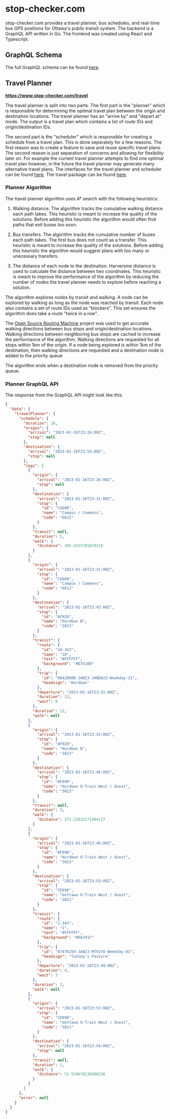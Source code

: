# stop-checker.com

stop-checker.com provides a travel planner, bus schedules, and real-time bus GPS positions for Ottawa's public transit system.
The backend is a GraphQL API written in Go. The frontend was created using React and Typescript.

## GraphQL Schema

The full GraphQL schema can be found [here](https://github.com/danielholmes839/stop-checker.com-2/blob/main/backend/schema.graphql).

## Travel Planner

**https://www.stop-checker.com/travel**

The travel planner is split into two parts. The first part is the "planner" which is responsible for determining the optimal travel plan between the origin and destination locations. The travel planner has an "arrive by" and "depart at" mode. The output is a travel plan which contains a list of route IDs and origin/destination IDs.

The second part is the "scheduler" which is responsible for creating a schedule from a travel plan.
This is done separately for a few reasons. The first reason was to create a feature to save and reuse specific travel plans. The second reason is just separation of concerns and allowing for flexibility later on. For example the current travel planner attempts to find one optimal travel plan however, in the future the travel planner may generate many alternative travel plans.
The interfaces for the travel planner and scheduler can be found [here](https://github.com/danielholmes839/stop-checker.com-2/blob/18503348549fbd9791376ca73fa5b786b2e91d25/backend/application/services/services.go#L10-L18). The travel package can be found [here](https://github.com/danielholmes839/stop-checker.com-2/tree/main/backend/features/travel).

### Planner Algorithm

The travel planner algorithm uses A\* search with the following heuristics:

1. Walking distance. The algorithm tracks the cumulative walking distance each path takes. This heuristic is meant to increase the quality of the solutions. Before adding this heuristic the algorithm would often find paths that exit buses too soon.

2. Bus transfers. The algorithm tracks the cumulative number of buses each path takes. The first bus does not count as a transfer. This heuristic is meant to increase the quality of the solutions. Before adding this heuristic the algorithm would suggest plans with too many or unecessary transfers.

3. The distance of each node to the destination. Harversine distance is used to calculate the distance between two coordinates. This heuristic is meant to improve the performance of the algorithm by reducing the number of nodes the travel planner needs to explore before reaching a solution.

The algorithm explores nodes by transit and walking. A node can be explored by walking as long as the node was reached by transit.
Each node also contains a set of route IDs used as "blockers". This set ensures the algorithm does take a route "twice in a row".

The [Open Source Routing Machine](https://project-osrm.org/) project was used to get accurate walking directions between bus stops and origin/destination locations.
Walking directions between neighboring bus stops are cached to increase the performance of the algorithm. Walking directions are requested for all stops within 1km of the origin.
If a node being explored is within 1km of the destination, then walking directions are requested and a destination node is added to the priority queue

The algorithm ends when a destination node is removed from the priority queue.

### Planner GraphQL API

The response from the GraphQL API might look like this:

```json
{
  "data": {
    "travelPlanner": {
      "schedule": {
        "duration": 28,
        "origin": {
          "arrival": "2023-01-16T23:26:00Z",
          "stop": null
        },
        "destination": {
          "arrival": "2023-01-16T23:54:00Z",
          "stop": null
        },
        "legs": [
          {
            "origin": {
              "arrival": "2023-01-16T23:26:00Z",
              "stop": null
            },
            "destination": {
              "arrival": "2023-01-16T23:31:00Z",
              "stop": {
                "id": "CG600",
                "name": "Campus / Commons",
                "code": "6612"
              }
            },
            "transit": null,
            "duration": 5,
            "walk": {
              "distance": 395.4215701870218
            }
          },
          {
            "origin": {
              "arrival": "2023-01-16T23:31:00Z",
              "stop": {
                "id": "CG600",
                "name": "Campus / Commons",
                "code": "6612"
              }
            },
            "destination": {
              "arrival": "2023-01-16T23:43:00Z",
              "stop": {
                "id": "AF920",
                "name": "Hurdman B",
                "code": "3023"
              }
            },
            "transit": {
              "route": {
                "id": "10-343",
                "name": "10",
                "text": "#FFFFFF",
                "background": "#D74100"
              },
              "trip": {
                "id": "88428008-JAN23-JANDA23-Weekday-31",
                "headsign": "Hurdman"
              },
              "departure": "2023-01-16T23:31:00Z",
              "duration": 12,
              "wait": 0
            },
            "duration": 12,
            "walk": null
          },
          {
            "origin": {
              "arrival": "2023-01-16T23:43:00Z",
              "stop": {
                "id": "AF920",
                "name": "Hurdman B",
                "code": "3023"
              }
            },
            "destination": {
              "arrival": "2023-01-16T23:46:00Z",
              "stop": {
                "id": "AF990",
                "name": "Hurdman O-Train West / Ouest",
                "code": "3023"
              }
            },
            "transit": null,
            "duration": 3,
            "walk": {
              "distance": 271.22632171994127
            }
          },
          {
            "origin": {
              "arrival": "2023-01-16T23:46:00Z",
              "stop": {
                "id": "AF990",
                "name": "Hurdman O-Train West / Ouest",
                "code": "3023"
              }
            },
            "destination": {
              "arrival": "2023-01-16T23:53:00Z",
              "stop": {
                "id": "CD998",
                "name": "Uottawa O-Train West / Ouest",
                "code": "3021"
              }
            },
            "transit": {
              "route": {
                "id": "1-343",
                "name": "1",
                "text": "#FFFFFF",
                "background": "#DA291C"
              },
              "trip": {
                "id": "87476259-JAN23-MThCFD-Weekday-01",
                "headsign": "Tunney's Pasture"
              },
              "departure": "2023-01-16T23:49:00Z",
              "duration": 4,
              "wait": 3
            },
            "duration": 7,
            "walk": null
          },
          {
            "origin": {
              "arrival": "2023-01-16T23:53:00Z",
              "stop": {
                "id": "CD998",
                "name": "Uottawa O-Train West / Ouest",
                "code": "3021"
              }
            },
            "destination": {
              "arrival": "2023-01-16T23:54:00Z",
              "stop": null
            },
            "transit": null,
            "duration": 1,
            "walk": {
              "distance": 51.519678130388236
            }
          }
        ]
      },
      "error": null
    }
  }
}
```
